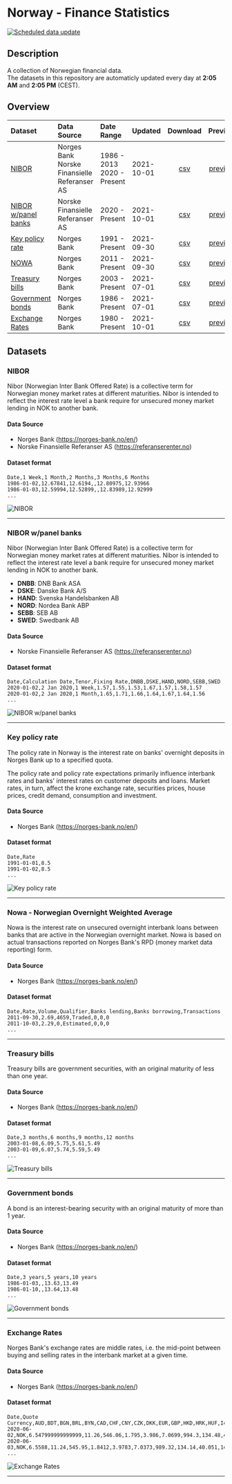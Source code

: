 # Norway - Finance Statistics

[![Scheduled data update](https://github.com/frefrik/norway-finance-statistics/workflows/Scheduled%20data%20update/badge.svg?branch=master&event=schedule)](https://github.com/frefrik/norway-finance-statistics/actions?query=workflow%3A%22Scheduled+data+update%22+event%3Aschedule+branch%3Amaster)

## Description

A collection of Norwegian financial data.  
The datasets in this repository are automaticly updated every day at **2:05 AM** and **2:05 PM** (CEST).

## Overview

<!-- table starts -->
|Dataset|Data Source|Date Range|Updated|Download|Preview|
| :--- | :--- | :--- | :--- | :--- | :--- |
|[NIBOR](#nibor)|Norges Bank<br>Norske Finansielle Referanser AS|1986 - 2013<br>2020 - Present|2021-10-01|[<center>csv</center>](https://raw.githubusercontent.com/frefrik/norway-finance-statistics/master/data/no_nibor.csv)|[<center>preview</center>](data/no_nibor.csv)|
|[NIBOR w/panel banks](#nibor-wpanel-banks)|Norske Finansielle Referanser AS|2020 - Present|2021-10-01|[<center>csv</center>](https://raw.githubusercontent.com/frefrik/norway-finance-statistics/master/data/no_nibor_panel.csv)|[<center>preview</center>](data/no_nibor_panel.csv)|
|[Key policy rate](#key-policy-rate)|Norges Bank|1991 - Present|2021-09-30|[<center>csv</center>](https://raw.githubusercontent.com/frefrik/norway-finance-statistics/master/data/no_keyPolicyRate.csv)|[<center>preview</center>](data/no_keyPolicyRate.csv)|
|[NOWA](#nowa---norwegian-overnight-weighted-average)|Norges Bank|2011 - Present|2021-09-30|[<center>csv</center>](https://raw.githubusercontent.com/frefrik/norway-finance-statistics/master/data/no_nowa.csv)|[<center>preview</center>](data/no_nowa.csv)|
|[Treasury bills](#treasury-bills)|Norges Bank|2003 - Present|2021-07-01|[<center>csv</center>](https://raw.githubusercontent.com/frefrik/norway-finance-statistics/master/data/no_treasuryBills.csv)|[<center>preview</center>](data/no_treasuryBills.csv)|
|[Government bonds](#government-bonds)|Norges Bank|1986 - Present|2021-07-01|[<center>csv</center>](https://raw.githubusercontent.com/frefrik/norway-finance-statistics/master/data/no_governmentBonds.csv)|[<center>preview</center>](data/no_governmentBonds.csv)|
|[Exchange Rates](#exchange-rates)|Norges Bank|1980 - Present|2021-10-01|[<center>csv</center>](https://raw.githubusercontent.com/frefrik/norway-finance-statistics/master/data/no_exchangeRates.csv)|[<center>preview</center>](data/no_exchangeRates.csv)|
<!-- table ends -->

## Datasets

### NIBOR

Nibor (Norwegian Inter Bank Offered Rate) is a collective term for Norwegian money market rates at different maturities. Nibor is intended to reflect the interest rate level a bank require for unsecured money market lending in NOK to another bank.

#### Data Source

- Norges Bank (<https://norges-bank.no/en/>)
- Norske Finansielle Referanser AS (<https://referanserenter.no>)

#### Dataset format

```csv
Date,1 Week,1 Month,2 Months,3 Months,6 Months
1986-01-02,12.67841,12.6194,,12.80975,12.93966
1986-01-03,12.59994,12.52899,,12.83989,12.92999
...
```  

![NIBOR](img/nibor.png)

---

### NIBOR w/panel banks

Nibor (Norwegian Inter Bank Offered Rate) is a collective term for Norwegian money market rates at different maturities. Nibor is intended to reflect the interest rate level a bank require for unsecured money market lending in NOK to another bank.  

- **DNBB**: DNB Bank ASA  
- **DSKE**: Danske Bank A/S  
- **HAND**: Svenska Handelsbanken AB  
- **NORD**: Nordea Bank ABP  
- **SEBB**: SEB AB  
- **SWED**: Swedbank AB

#### Data Source

- Norske Finansielle Referanser AS (<https://referanserenter.no>)

#### Dataset format

```csv
Date,Calculation Date,Tenor,Fixing Rate,DNBB,DSKE,HAND,NORD,SEBB,SWED
2020-01-02,2 Jan 2020,1 Week,1.57,1.55,1.53,1.67,1.57,1.58,1.57
2020-01-02,2 Jan 2020,1 Month,1.65,1.71,1.66,1.64,1.67,1.64,1.56
...
```

![NIBOR w/panel banks](img/nibor_panel_3m.png)

---

### Key policy rate

The policy rate in Norway is the interest rate on banks' overnight deposits in Norges Bank up to a specified quota.

The policy rate and policy rate expectations primarily influence interbank rates and banks' interest rates on customer deposits and loans. Market rates, in turn, affect the krone exchange rate, securities prices, house prices, credit demand, consumption and investment.

#### Data Source

- Norges Bank (<https://norges-bank.no/en/>)

#### Dataset format

```csv
Date,Rate
1991-01-01,8.5
1991-01-02,8.5
...
```

![Key policy rate](img/keyPolicyRate.png)

---

### Nowa - Norwegian Overnight Weighted Average

Nowa is the interest rate on unsecured overnight interbank loans between banks that are active in the Norwegian overnight market. Nowa is based on actual transactions reported on Norges Bank's RPD (money market data reporting) form.

#### Data Source

- Norges Bank (<https://norges-bank.no/en/>)

#### Dataset format

```csv
Date,Rate,Volume,Qualifier,Banks lending,Banks borrowing,Transactions
2011-09-30,2.69,4659,Traded,0,0,0
2011-10-03,2.29,0,Estimated,0,0,0
...
```

---

### Treasury bills

Treasury bills are government securities, with an original maturity of less than one year.

#### Data Source

- Norges Bank (<https://norges-bank.no/en/>)

#### Dataset format

```csv
Date,3 months,6 months,9 months,12 months
2003-01-08,6.09,5.75,5.61,5.49
2003-01-09,6.07,5.74,5.59,5.49
...
```

![Treasury bills](img/treasuryBills.png)

---

### Government bonds

A bond is an interest-bearing security with an original maturity of more than 1 year.

#### Data Source

- Norges Bank (<https://norges-bank.no/en/>)

#### Dataset format

```csv
Date,3 years,5 years,10 years
1986-01-03,,13.63,13.49
1986-01-10,,13.64,13.48
...
```

![Government bonds](img/governmentBonds.png)

---

### Exchange Rates

Norges Bank's exchange rates are middle rates, i.e. the mid-point between buying and selling rates in the interbank market at a given time.

#### Data Source

- Norges Bank (<https://norges-bank.no/en/>)

#### Dataset format

```csv
Date,Quote Currency,AUD,BDT,BGN,BRL,BYN,CAD,CHF,CNY,CZK,DKK,EUR,GBP,HKD,HRK,HUF,I44,IDR,ILS,INR,ISK,JPY,KRW,MMK,MXN,MYR,NZD,PHP,PKR,PLN,RON,RUB,SEK,SGD,THB,TRY,TWD,TWI,USD,XDR,ZAR
2020-06-02,NOK,6.547999999999999,11.26,546.06,1.795,3.986,7.0699,994.3,134.48,40.082,143.27,10.6798,11.9886,1.2331,140.81,3.0896,114.95,0.066304,2.748,12.708,7.07,8.8387,0.7827,0.6842,43.69,2.2344,6.0406,19.047,5.78,2.4276,220.55,13.905999999999999,102.18,6.8163,30.279,141.08,31.941999999999997,126.0,9.5577,13.225929999999998,0.5541
2020-06-03,NOK,6.5588,11.24,545.95,1.8412,3.9783,7.0373,989.32,134.14,40.051,143.23,10.6777,11.9887,1.2308,141.02,3.0869999999999997,114.87,0.067217,2.7542,12.636,7.07,8.7853,0.7828,0.6818,43.98,2.2384,6.0904,19.094,5.778,2.4193,220.65,13.866,102.09,6.8202,30.215,141.05,31.87,125.93,9.5388,13.206010000000001,0.5595
...
```

![Exchange Rates](img/exchangeRates.png)

---
